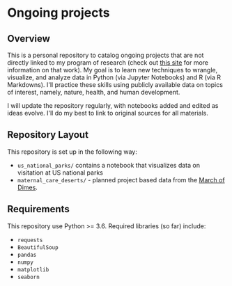 # Ongoing projects
 
## Overview
This is a personal repository to catalog ongoing projects that are not directly linked to my program of research (check out [this site](brendanostlund.com) for more information on that work). My goal is to learn new techniques to wrangle, visualize, and analyze data in Python (via Jupyter Notebooks) and R (via R Markdowns). I'll practice these skills using publicly available data on topics of interest, namely, nature, health, and human development. 

I will update the repository regularly, with notebooks added and edited as ideas evolve. I'll do my best to link to original sources for all materials.

## Repository Layout
This repository is set up in the following way:

- `us_national_parks/` contains a notebook that visualizes data on visitation at US national parks
- `maternal_care_deserts/` - planned project based data from the [March of Dimes](https://www.marchofdimes.org/peristats/data?reg=99&top=23&slev=4&sreg=11).

## Requirements
This repository use Python >= 3.6. Required libraries (so far) include:
- `requests`
- `BeautifulSoup`
- `pandas`
- `numpy`
- `matplotlib`
- `seaborn`


